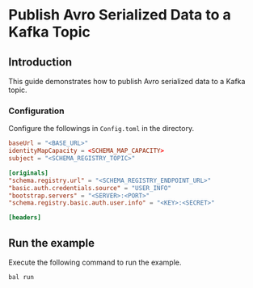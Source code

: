 # Publish Avro Serialized Data to a Kafka Topic

## Introduction

This guide demonstrates how to publish Avro serialized data to a Kafka topic.

### Configuration

Configure the followings in `Config.toml` in the directory.

```toml
baseUrl = "<BASE_URL>"
identityMapCapacity = <SCHEMA_MAP_CAPACITY>
subject = "<SCHEMA_REGISTRY_TOPIC>"

[originals]
"schema.registry.url" = "<SCHEMA_REGISTRY_ENDPOINT_URL>"
"basic.auth.credentials.source" = "USER_INFO"
"bootstrap.servers" = "<SERVER>:<PORT>"
"schema.registry.basic.auth.user.info" = "<KEY>:<SECRET>"

[headers]
```

## Run the example

Execute the following command to run the example.

```ballerina
bal run
```
